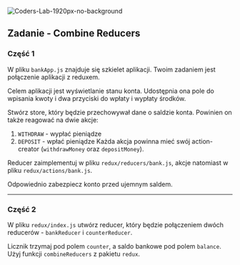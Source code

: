 ![Coders-Lab-1920px-no-background](https://user-images.githubusercontent.com/30623667/104709394-2cabee80-571f-11eb-9518-ea6a794e558e.png)


## Zadanie - Combine Reducers

### Część 1

W pliku `bankApp.js` znajduje się szkielet aplikacji. Twoim zadaniem jest połączenie aplikacji z reduxem.

Celem aplikacji jest wyświetlanie stanu konta. Udostępnia ona pole do wpisania kwoty i dwa przyciski do wpłaty i wypłaty środków.

Stwórz store, który będzie przechowywał dane o saldzie konta. Powinien on także reagować na dwie akcje:
1. `WITHDRAW` - wypłać pieniądze
1. `DEPOSIT` - wpłać pieniądze
Każda akcja powinna mieć swój action-creator (`withdrawMoney` oraz `depositMoney`).

Reducer zaimplementuj w pliku `redux/reducers/bank.js`, akcje natomiast w pliku `redux/actions/bank.js`.

Odpowiednio zabezpiecz konto przed ujemnym saldem.

---

### Część 2
W pliku `redux/index.js` utwórz reducer, który będzie połączeniem dwóch reducerów - `bankReducer` i `counterReducer`.

Licznik trzymaj pod polem `counter`, a saldo bankowe pod polem `balance`. Użyj funkcji `combineReducers` z pakietu `redux`.

